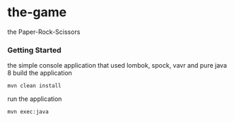 # the-game
the Paper-Rock-Scissors
### Getting Started
the simple console application that used lombok, spock, vavr and pure java 8
build the application

```
mvn clean install
```
run the application

```
mvn exec:java
```

